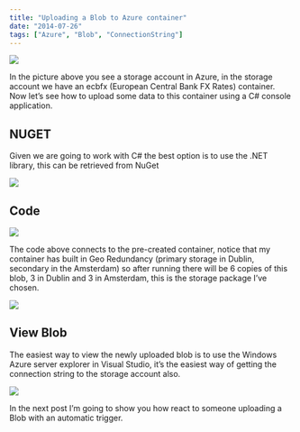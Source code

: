 ```yaml
---
title: "Uploading a Blob to Azure container"
date: "2014-07-26"
tags: ["Azure", "Blob", "ConnectionString"]
---
```


![](/images//images/image_thumb_324.png)

In the picture above you see a storage account in Azure, in the storage account we have an ecbfx (European Central Bank FX Rates) container. Now let’s see how to upload some data to this container using a C# console application.

## **NUGET**

Given we are going to work with C# the best option is to use the .NET library, this can be retrieved from NuGet

![](/images//images/image_thumb_325.png)

## **Code**

![](/images//images/image_thumb_326.png)

The code above connects to the pre-created container, notice that my container has built in Geo Redundancy (primary storage in Dublin, secondary in the Amsterdam) so after running there will be 6 copies of this blob, 3 in Dublin and 3 in Amsterdam, this is the storage package I’ve chosen.

![](/images//images/image_thumb_327.png)

## View Blob

The easiest way to view the newly uploaded blob is to use the Windows Azure server explorer in Visual Studio, it’s the easiest way of getting the connection string to the storage account also.

![](/images//images/image_thumb_328.png)

In the next post I’m going to show you how react to someone uploading a Blob with an automatic trigger.
